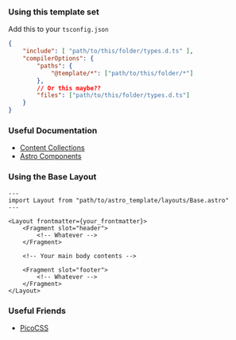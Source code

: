 
### Using this template set

Add this to your `tsconfig.json`
```json
{
	"include": [ "path/to/this/folder/types.d.ts" ],
	"compilerOptions": {
		"paths": {
			"@template/*": ["path/to/this/folder/*"]
		},
		// Or this maybe??
		"files": ["path/to/this/folder/types.d.ts"]
	}
}
```

### Useful Documentation

* [Content Collections](https://docs.astro.build/en/guides/content-collections/)  
* [Astro Components](https://docs.astro.build/en/basics/astro-components/)  

### Using the Base Layout

```astro
---
import Layout from "path/to/astro_template/layouts/Base.astro"
---

<Layout frontmatter={your_frontmatter}>
	<Fragment slot="header">
		<!-- Whatever -->
	</Fragment>

	<!-- Your main body contents -->

	<Fragment slot="footer">
		<!-- Whatever -->
	</Fragment>
</Layout>
```

### Useful Friends

* [PicoCSS](https://picocss.com/)  
